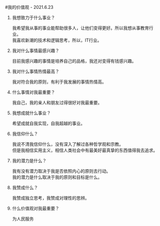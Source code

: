 #我的价值观 - 2021.6.23
1. 我想致力于什么事业？  

	我希望我从事的事业能帮助很多人，让他们变得更好。所以我想从事教育行业。  
	我喜欢新潮的技术和逻辑思考，所以，IT行业。  

2. 我对什么事情最感兴趣？

	目前我感兴趣的事情是培养自己的品格，我还对变得有钱感兴趣。

3. 我对什么事情热情最高？  

	我对符合我的原则，有利于我发展的事情热情高。

4. 什么事情对我最重要？  

	我自己，我的亲人和朋友过得很好对我最重要。

5. 我想成就什么事业？ 

	希望成就自我实现，自我超越的事业。

6. 我信仰什么？  

	我说不清我信仰什么，没有深入了解过各种哲学观和宗教。  
	但是我相信实用主义，相信人类社会中有最美好最真挚的东西值得我去追求。  

7. 我的潜力是什么？
	
	我有没有潜力取决于我是否依照内心的原则去行动。  
	我的潜力是什么取决于我的原则和目标是什么。  

8. 我赞成什么？

	我赞成独立思考，我赞成对理性的思辨。

9. 什么价值观对我最重要？
	
	为人民服务